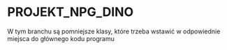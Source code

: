 # PROJEKT_NPG_DINO

W tym branchu są pomniejsze klasy, które trzeba wstawić w odpowiednie miejsca do głównego kodu programu
